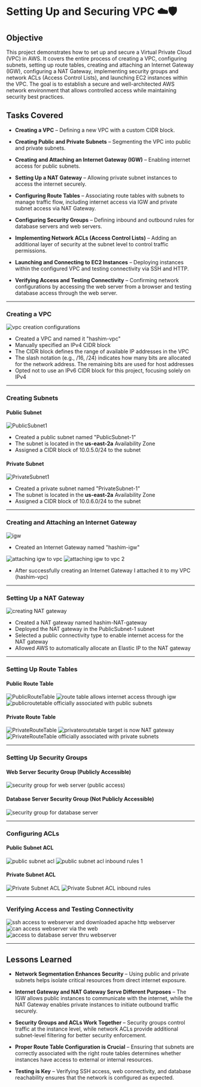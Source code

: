 # Setting Up and Securing VPC ☁️🛡️

## Objective
This project demonstrates how to set up and secure a Virtual Private Cloud (VPC) in AWS. It covers the entire process of creating a VPC, configuring subnets, setting up route tables, creating and attaching an Internet Gateway (IGW), configuring a NAT Gateway, implementing security groups and network ACLs (Access Control Lists), and launching EC2 instances within the VPC. The goal is to establish a secure and well-architected AWS network environment that allows controlled access while maintaining security best practices.

## Tasks Covered
- **Creating a VPC** – Defining a new VPC with a custom CIDR block.

- **Creating Public and Private Subnets** – Segmenting the VPC into public and private subnets.
- **Creating and Attaching an Internet Gateway (IGW)** – Enabling internet access for public subnets.
- **Setting Up a NAT Gateway** – Allowing private subnet instances to access the internet securely.
- **Configuring Route Tables** – Associating route tables with subnets to manage traffic flow, including internet access via IGW and private subnet access via NAT Gateway.
- **Configuring Security Groups** – Defining inbound and outbound rules for database servers and web servers.
- **Implementing Network ACLs (Access Control Lists)** – Adding an additional layer of security at the subnet level to control traffic permissions.
- **Launching and Connecting to EC2 Instances** – Deploying instances within the configured VPC and testing connectivity via SSH and HTTP.
- **Verifying Access and Testing Connectivity** – Confirming network configurations by accessing the web server from a browser and testing database access through the web server.
____________________________________________________________________________________________
### Creating a VPC
![vpc creation configurations](https://github.com/user-attachments/assets/b8576a82-7e84-46b4-b748-5f6b39a6314d)

- Created a VPC and named it "hashim-vpc"
- Manually specified an IPv4 CIDR block
- The CIDR block defines the range of available IP addresses in the VPC
- The slash notation (e.g., /16, /24) indicates how many bits are allocated for the network address. The remaining bits are used for host addresses
- Opted not to use an IPv6 CIDR block for this project, focusing solely on IPv4

____________________________________________________________________________________________
### Creating Subnets
#### Public Subnet
![PublicSubnet1](https://github.com/user-attachments/assets/af1172dd-fdd6-45f0-be2a-840fb7267443)

- Created a public subnet named "PublicSubnet-1"
- The subnet is located in the **us-east-2a** Availability Zone
- Assigned a CIDR block of 10.0.5.0/24 to the subnet
#### Private Subnet
![PrivateSubnet1](https://github.com/user-attachments/assets/a4f8e46f-a357-49da-bdbe-da69ef9dcf02)
- Created a private subnet named "PrivateSubnet-1"
- The subnet is located in the **us-east-2a** Availability Zone
- Assigned a CIDR block of 10.0.6.0/24 to the subnet
___________________________________________________________________________________________________
### Creating and Attaching an Internet Gateway
![igw](https://github.com/user-attachments/assets/4d591932-fe09-40ed-bf95-42dd68f325d1)

- Created an Internet Gateway named "hashim-igw"

![attaching igw to vpc](https://github.com/user-attachments/assets/49e597dc-7a2c-4ab3-a8e5-6521080668e4)
![attaching igw to vpc 2](https://github.com/user-attachments/assets/9e523b70-4512-4837-a93b-a5f96babd54f)

- After successfully creating an Internet Gateway I attached it to my VPC (hashim-vpc)
__________________________________________________________________________________________________
### Setting Up a NAT Gateway
![creating NAT gateway](https://github.com/user-attachments/assets/3dcf32f8-0c9a-4e0e-a03a-14db9294e00e)

- Created a NAT gateway named hashim-NAT-gateway
- Deployed the NAT gateway in the PublicSubnet-1 subnet
- Selected a public connectivity type to enable internet access for the NAT gateway
- Allowed AWS to automatically allocate an Elastic IP to the NAT gateway

_____________________________________________________________________________________________________
### Setting Up Route Tables
#### Public Route Table
![PublicRouteTable](https://github.com/user-attachments/assets/552747fe-8eda-4d71-8eb2-e188f6d16811)
![route table allows internet access through igw](https://github.com/user-attachments/assets/561a1b29-44bb-4dce-bf63-81da35e9f778)
![publicroutetable officially associated with public subnets](https://github.com/user-attachments/assets/1e95f5ed-012e-49ac-bdc0-bdc808f1c6c4)
#### Private Route Table
![PrivateRouteTable](https://github.com/user-attachments/assets/023003a7-cb82-4eee-8a57-923b8626a731)
![privateroutetable target is now NAT gateway](https://github.com/user-attachments/assets/3c0c665e-7770-4c72-a1ed-806d5799d69a)
![PrivateRouteTable officially associated with private subnets](https://github.com/user-attachments/assets/9fc2a28e-0006-475f-b71d-8e989fc4a068)

________________________________________________________________________________________________________________
### Setting Up Security Groups
#### Web Server Security Group (Publicly Accessible) 
![security group for web server (public access)](https://github.com/user-attachments/assets/2e36d197-7e5e-4e8b-bbce-a692dee8657d)
#### Database Server Security Group (Not Publicly Accessible)
![security group for database server](https://github.com/user-attachments/assets/fac34bef-d91f-4d71-b308-048bb8fade1a)

_____________________________________________________________________________________________________________________
### Configuring ACLs
#### Public Subnet ACL
![public subnet acl](https://github.com/user-attachments/assets/54702b1e-2843-4bdb-977c-f96aea803514)
![public subnet acl inbound rules 1](https://github.com/user-attachments/assets/2bc6d571-d5e1-4c18-a05a-04c98f949757)
#### Private Subnet ACL 
![Private Subnet ACL](https://github.com/user-attachments/assets/ae79a957-45cb-4dfb-9488-8fc1590782c2)
![Private Subnet ACL inbound rules](https://github.com/user-attachments/assets/e4fa6dbc-fc8c-4df3-9d0f-61da9029cf87)

________________________________________________________________________________________________________________________
### Verifying Access and Testing Connectivity
![ssh access to webserver and downloaded apache http webserver](https://github.com/user-attachments/assets/f88e77f7-5ea7-48fd-9f02-e0108e1e639e)
![can access webserver via the web](https://github.com/user-attachments/assets/0a8643a9-1ae9-4a91-84f5-defc41c12f63)
![access to database server thru webserver ](https://github.com/user-attachments/assets/3e5da64f-c11e-41ed-9b62-c7755df9d289)

____________________________________________________________________________________________________________________________
## Lessons Learned
- **Network Segmentation Enhances Security** – Using public and private subnets helps isolate critical resources from direct internet exposure.

- **Internet Gateway and NAT Gateway Serve Different Purposes** – The IGW allows public instances to communicate with the internet, while the NAT Gateway enables private instances to initiate outbound traffic securely.
- **Security Groups and ACLs Work Together** – Security groups control traffic at the instance level, while network ACLs provide additional subnet-level filtering for better security enforcement.
- **Proper Route Table Configuration is Crucial** – Ensuring that subnets are correctly associated with the right route tables determines whether instances have access to external or internal resources.
- **Testing is Key** – Verifying SSH access, web connectivity, and database reachability ensures that the network is configured as expected.


